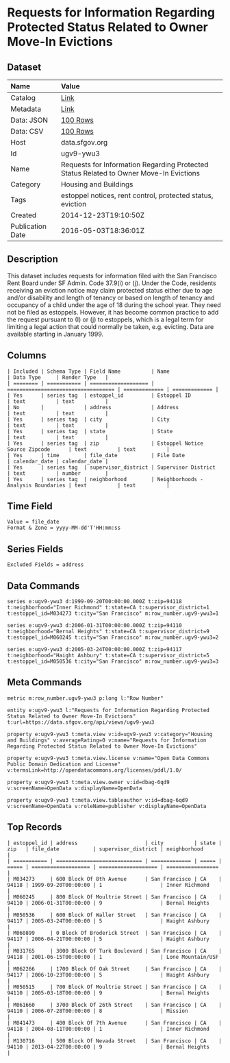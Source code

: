 # Requests for Information Regarding Protected Status Related to Owner Move-In Evictions

## Dataset

| Name | Value |
| :--- | :---- |
| Catalog | [Link](https://catalog.data.gov/dataset/requests-for-information-regarding-protected-status-related-to-owner-move-in-evictions) |
| Metadata | [Link](https://data.sfgov.org/api/views/ugv9-ywu3) |
| Data: JSON | [100 Rows](https://data.sfgov.org/api/views/ugv9-ywu3/rows.json?max_rows=100) |
| Data: CSV | [100 Rows](https://data.sfgov.org/api/views/ugv9-ywu3/rows.csv?max_rows=100) |
| Host | data.sfgov.org |
| Id | ugv9-ywu3 |
| Name | Requests for Information Regarding Protected Status Related to Owner Move-In Evictions |
| Category | Housing and Buildings |
| Tags | estoppel notices, rent control, protected status, eviction |
| Created | 2014-12-23T19:10:50Z |
| Publication Date | 2016-05-03T18:36:01Z |

## Description

This dataset includes requests for information filed with the San Francisco Rent Board under SF Admin. Code 37.9(i) or (j). Under the Code, residents receiving an eviction notice may claim protected status either due to age and/or disability and length of tenancy or based on length of tenancy and occupancy of a child under the age of 18 during the school year. They need not be filed as estoppels. However, it has become common practice to add the request pursuant to (I) or (j) to estoppels, which is a legal term for limiting a legal action that could normally be taken, e.g. evicting. Data are available starting in January 1999.

## Columns

```ls
| Included | Schema Type | Field Name          | Name                                | Data Type     | Render Type   |
| ======== | =========== | =================== | =================================== | ============= | ============= |
| Yes      | series tag  | estoppel_id         | Estoppel ID                         | text          | text          |
| No       |             | address             | Address                             | text          | text          |
| Yes      | series tag  | city                | City                                | text          | text          |
| Yes      | series tag  | state               | State                               | text          | text          |
| Yes      | series tag  | zip                 | Estoppel Notice Source Zipcode      | text          | text          |
| Yes      | time        | file_date           | File Date                           | calendar_date | calendar_date |
| Yes      | series tag  | supervisor_district | Supervisor District                 | text          | number        |
| Yes      | series tag  | neighborhood        | Neighborhoods - Analysis Boundaries | text          | text          |
```

## Time Field

```ls
Value = file_date
Format & Zone = yyyy-MM-dd'T'HH:mm:ss
```

## Series Fields

```ls
Excluded Fields = address
```

## Data Commands

```ls
series e:ugv9-ywu3 d:1999-09-20T00:00:00.000Z t:zip=94118 t:neighborhood="Inner Richmond" t:state=CA t:supervisor_district=1 t:estoppel_id=M034273 t:city="San Francisco" m:row_number.ugv9-ywu3=1

series e:ugv9-ywu3 d:2006-01-31T00:00:00.000Z t:zip=94110 t:neighborhood="Bernal Heights" t:state=CA t:supervisor_district=9 t:estoppel_id=M060245 t:city="San Francisco" m:row_number.ugv9-ywu3=2

series e:ugv9-ywu3 d:2005-03-24T00:00:00.000Z t:zip=94117 t:neighborhood="Haight Ashbury" t:state=CA t:supervisor_district=5 t:estoppel_id=M050536 t:city="San Francisco" m:row_number.ugv9-ywu3=3
```

## Meta Commands

```ls
metric m:row_number.ugv9-ywu3 p:long l:"Row Number"

entity e:ugv9-ywu3 l:"Requests for Information Regarding Protected Status Related to Owner Move-In Evictions" t:url=https://data.sfgov.org/api/views/ugv9-ywu3

property e:ugv9-ywu3 t:meta.view v:id=ugv9-ywu3 v:category="Housing and Buildings" v:averageRating=0 v:name="Requests for Information Regarding Protected Status Related to Owner Move-In Evictions"

property e:ugv9-ywu3 t:meta.view.license v:name="Open Data Commons Public Domain Dedication and License" v:termsLink=http://opendatacommons.org/licenses/pddl/1.0/

property e:ugv9-ywu3 t:meta.view.owner v:id=dbag-6qd9 v:screenName=OpenData v:displayName=OpenData

property e:ugv9-ywu3 t:meta.view.tableauthor v:id=dbag-6qd9 v:screenName=OpenData v:roleName=publisher v:displayName=OpenData
```

## Top Records

```ls
| estoppel_id | address                      | city          | state | zip   | file_date           | supervisor_district | neighborhood      | 
| =========== | ============================ | ============= | ===== | ===== | =================== | =================== | ================= | 
| M034273     | 600 Block Of 8th Avenue      | San Francisco | CA    | 94118 | 1999-09-20T00:00:00 | 1                   | Inner Richmond    | 
| M060245     | 800 Block Of Moultrie Street | San Francisco | CA    | 94110 | 2006-01-31T00:00:00 | 9                   | Bernal Heights    | 
| M050536     | 600 Block Of Waller Street   | San Francisco | CA    | 94117 | 2005-03-24T00:00:00 | 5                   | Haight Ashbury    | 
| M060899     | 0 Block Of Broderick Street  | San Francisco | CA    | 94117 | 2006-04-21T00:00:00 | 5                   | Haight Ashbury    | 
| M031765     | 3000 Block Of Turk Boulevard | San Francisco | CA    | 94118 | 2001-06-15T00:00:00 | 1                   | Lone Mountain/USF | 
| M062266     | 1700 Block Of Oak Street     | San Francisco | CA    | 94117 | 2006-10-23T00:00:00 | 5                   | Haight Ashbury    | 
| M050515     | 700 Block Of Moultrie Street | San Francisco | CA    | 94110 | 2005-03-18T00:00:00 | 9                   | Bernal Heights    | 
| M061660     | 3700 Block Of 26th Street    | San Francisco | CA    | 94110 | 2006-07-28T00:00:00 | 8                   | Mission           | 
| M041473     | 400 Block Of 7th Avenue      | San Francisco | CA    | 94118 | 2004-08-11T00:00:00 | 1                   | Inner Richmond    | 
| M130716     | 500 Block Of Nevada Street   | San Francisco | CA    | 94110 | 2013-04-22T00:00:00 | 9                   | Bernal Heights    | 
```